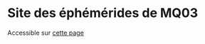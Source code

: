 # Site des éphémérides de MQ03

Accessible sur [cette page](https://samuelb348.github.io/ephemerides_mq03/)
